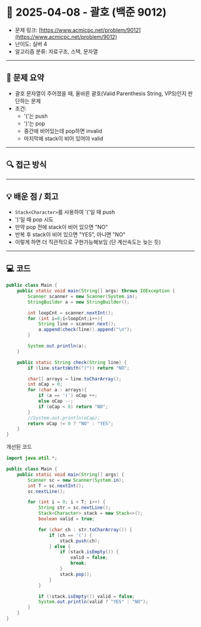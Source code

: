 # 📅 2025-04-08 - 괄호 (백준 9012)

<!-- 문제 링크 -->
- 문제 링크: [https://www.acmicpc.net/problem/9012](https://www.acmicpc.net/problem/9012)
- 난이도: 실버 4
- 알고리즘 분류: 자료구조, 스택, 문자열

---

## 📌 문제 요약

- 괄호 문자열이 주어졌을 때, 올바른 괄호(Valid Parenthesis String, VPS)인지 판단하는 문제
- 조건:
    - '('는 push
    - ')'는 pop
    - 중간에 비어있는데 pop하면 invalid
    - 마지막에 stack이 비어 있어야 valid

---

## 🔍 접근 방식
---

## 💡 배운 점 / 회고

- `Stack<Character>`를 사용하여 '('일 때 push
- ')'일 때 pop 시도
- 만약 pop 전에 stack이 비어 있으면 "NO"
- 반복 후 stack이 비어 있으면 "YES", 아니면 "NO"
- 이렇게 하면 더 직관적으로 구현가능해보임 (단 계산속도는 늦는 듯)

---

## 💻 코드
```java
public class Main {
    public static void main(String[] args) throws IOException {
        Scanner scanner = new Scanner(System.in);
        StringBuilder a = new StringBuilder();

        int loopCnt = scanner.nextInt();
        for (int i=0;i<loopCnt;i++){
            String line = scanner.next();
            a.append(check(line)).append("\n");
        }

        System.out.println(a);
    }

    public static String check(String line) {
        if (line.startsWith(")")) return "NO";

        char[] arrays = line.toCharArray();
        int oCap = 0;
        for (char a : arrays){
            if (a == '(') oCap ++;
            else oCap --;
            if (oCap < 0) return "NO";
        }
        //System.out.println(oCap);
        return oCap != 0 ? "NO" : "YES";
    }
}
```

개선된 코드
```java
import java.util.*;

public class Main {
    public static void main(String[] args) {
        Scanner sc = new Scanner(System.in);
        int T = sc.nextInt();
        sc.nextLine();

        for (int i = 0; i < T; i++) {
            String str = sc.nextLine();
            Stack<Character> stack = new Stack<>();
            boolean valid = true;

            for (char ch : str.toCharArray()) {
                if (ch == '(') {
                    stack.push(ch);
                } else {
                    if (stack.isEmpty()) {
                        valid = false;
                        break;
                    }
                    stack.pop();
                }
            }

            if (!stack.isEmpty()) valid = false;
            System.out.println(valid ? "YES" : "NO");
        }
    }
}